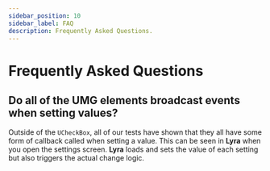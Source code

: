 ```yaml
---
sidebar_position: 10
sidebar_label: FAQ
description: Frequently Asked Questions.
---
```


# Frequently Asked Questions

## Do all of the UMG elements broadcast events when setting values?

Outside of the `UCheckBox`, all of our tests have shown that they all have some form of callback called when setting a value. This can be seen in **Lyra** when you open the settings screen. **Lyra** loads and sets the value of each setting but also triggers the actual change logic.